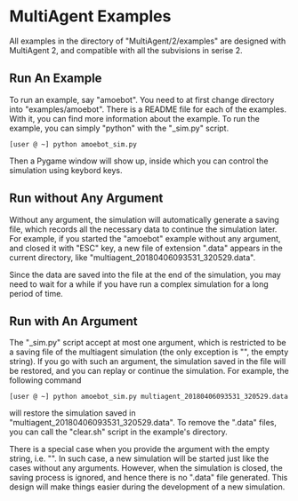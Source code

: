 # MultiAgent Examples

All examples in the directory of "MultiAgent/2/examples" are designed with MultiAgent 2, and
compatible with all the subvisions in serise 2.

## Run An Example
To run an example, say "amoebot". You need to at first change directory into "examples/amoebot".
There is a README file for each of the examples. With it, you can find more information about
the example. To run the example, you can simply "python" with the "\_sim.py" script.  

	[user @ ~] python amoebot_sim.py

Then a Pygame window will show up, inside which you can control the simulation using keybord keys.

## Run without Any Argument

Without any argument, the simulation will automatically generate a saving file, which records all
the necessary data to continue the simulation later. For example, if you started the "amoebot" example
without any argument, and closed it with "ESC" key, a new file of extension ".data" appears in the
current directory, like "multiagent_20180406093531_320529.data".

Since the data are saved into the file at the end of the simulation, you may need to wait for a while
if you have run a complex simulation for a long period of time.  

## Run with An Argument

The "\_sim.py" script accept at most one argument, which is restricted to be a saving file of the multiagent simulation
(the only exception is "", the empty string).
If you go with such an argument, the simulation saved in the file will be restored, and you can replay or
continue the simulation. For example, the following command

	[user @ ~] python amoebot_sim.py multiagent_20180406093531_320529.data

will restore the simulation saved in "multiagent_20180406093531_320529.data".
To remove the ".data" files, you can call the "clear.sh" script in the example's directory.

There is a special case when you provide the argument with the empty string, i.e. "".
In such case, a new simulation will be started just like the cases without any arguments. However,
when the simulation is closed, the saving process is ignored, and hence there is no ".data" file generated.
This design will make things easier during the development of a new simulation.  

